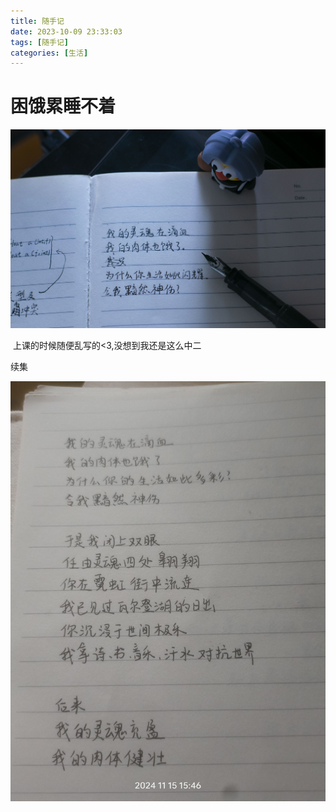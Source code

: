 ```yaml
---
title: 随手记
date: 2023-10-09 23:33:03
tags: [随手记]
categories: [生活]
---
```


# 困饿累睡不着

![myPoems_1.jpg](../images/myPoems/1.jpg)

​	上课的时候随便乱写的<3,没想到我还是这么中二



续集

![myPoems_1.jpg](../images/myPoems/2.jpg)
